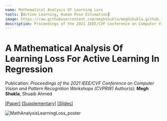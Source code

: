 ```yaml
---
name: Mathematical Analysis Of Learning Loss
tools: [Active Learning, Human Pose Estimation]
image: https://raw.githubusercontent.com/meghshukla/meghshukla.github.io/master/files/images/LL%2B%2B_CVPRW.jpg
description: Proceedings of the 2021 IEEE/CVF Conference on Computer Vision and Pattern Recognition Workshops (CVPRW)
---
```


# A Mathematical Analysis Of Learning Loss For Active Learning In Regression

Publication: _Proceedings of the 2021 IEEE/CVF Conference on Computer Vision and Pattern Recognition Workshops (CVPRW)_
Author(s): **Megh Shukla**, Shuaib Ahmed

<a href="https://meghshukla.github.io/files/papers/cvprw/Math_Analysis_LearningLoss.pdf" target="_blank">[Paper]</a>  <a href="https://meghshukla.github.io/files/papers/cvprw/Math_Analysis_LearningLoss-supplementary.pdf" target="_blank">[Supplementary]</a>  <a href="https://meghshukla.github.io/files/papers/cvprw/Math_Analysis_LearningLoss_slides.pdf" target="_blank">[Slides]</a>

![MathAnalysisLearningLoss_poster](https://raw.githubusercontent.com/meghshukla/meghshukla.github.io/master/files/papers/cvprw/Math_Analysis_LearningLoss_poster.png)